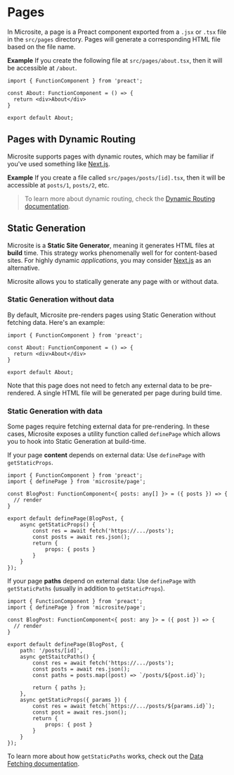 # Pages

In Microsite, a page is a Preact component exported from a `.jsx` or `.tsx` file in the `src/pages` directory. Pages will generate a corresponding HTML file based on the file name.

**Example** If you create the following file at `src/pages/about.tsx`, then it will be accessible at `/about`.

```tsx
import { FunctionComponent } from 'preact';

const About: FunctionComponent = () => {
  return <div>About</div>
}

export default About;
```

## Pages with Dynamic Routing

Microsite supports pages with dynamic routes, which may be familiar if you've used something like [Next.js](https://nextjs.org/).

**Example** If you create a file called `src/pages/posts/[id].tsx`, then it will be accessible at `posts/1`, `posts/2`, etc.

> To learn more about dynamic routing, check the [Dynamic Routing documentation](./dynamic-routing).

## Static Generation

Microsite is a **Static Site Generator**, meaning it generates HTML files at **build** time. This strategy works phenomenally well for for content-based sites. For highly dynamic _applications_, you may consider [Next.js](https://nextjs.org) as an alternative.

Microsite allows you to statically generate any page with or without data.

### Static Generation without data

By default, Microsite pre-renders pages using Static Generation without fetching data. Here's an example:

```tsx
import { FunctionComponent } from 'preact';

const About: FunctionComponent = () => {
  return <div>About</div>
}

export default About;
```

Note that this page does not need to fetch any external data to be pre-rendered. A single HTML file will be generated per page during build time.

### Static Generation with data

Some pages require fetching external data for pre-rendering. In these cases, Microsite exposes a utility function called `definePage` which allows you to hook into Static Generation at build-time.

If your page **content** depends on external data: Use `definePage` with `getStaticProps`. 

```tsx
import { FunctionComponent } from 'preact';
import { definePage } from 'microsite/page';

const BlogPost: FunctionComponent<{ posts: any[] }> = ({ posts }) => {
  // render
}

export default definePage(BlogPost, {
    async getStaticProps() {
        const res = await fetch('https://.../posts');
        const posts = await res.json();
        return {
            props: { posts }
        }
    }
});
```

If your page **paths** depend on external data: Use `definePage` with `getStaticPaths` (usually in addition to `getStaticProps`).

```tsx
import { FunctionComponent } from 'preact';
import { definePage } from 'microsite/page';

const BlogPost: FunctionComponent<{ post: any }> = ({ post }) => {
  // render
}

export default definePage(BlogPost, {
    path: '/posts/[id]',
    async getStaitcPaths() {
        const res = await fetch('https://.../posts');
        const posts = await res.json();
        const paths = posts.map((post) => `/posts/${post.id}`);

        return { paths };
    },
    async getStaticProps({ params }) {
        const res = await fetch(`https://.../posts/${params.id}`);
        const post = await res.json();
        return {
            props: { post }
        }
    }
});
```

To learn more about how `getStaticPaths` works, check out the [Data Fetching documentation](./data-fetching).


